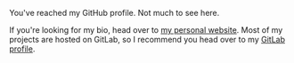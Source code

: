 You've reached my GitHub profile. Not much to see here.

If you're looking for my bio, head over to [my personal website][website]. Most of my projects are hosted on GitLab, so I recommend you head over to my [GitLab profile][gitlab]. 

[website]: https://iansmcb.com
[gitlab]: https://gitlab.com/ian-s-mcb
